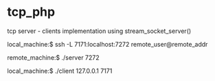 # tcp_php
<p>tcp server - clients implementation using stream_socket_server()</p>

<p>local_machine:$ ssh -L 7171:localhost:7272 remote_user@remote_addr</p>
<p>remote_machine:$ ./server 7272</p>
<p>local_machine:$ ./client 127.0.0.1 7171</p>
